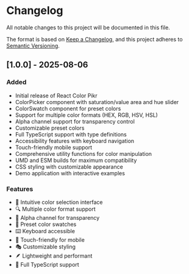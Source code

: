 # Changelog

All notable changes to this project will be documented in this file.

The format is based on [Keep a Changelog](https://keepachangelog.com/en/1.0.0/),
and this project adheres to [Semantic Versioning](https://semver.org/spec/v2.0.0.html).

## [1.0.0] - 2025-08-06

### Added

- Initial release of React Color Pikr
- ColorPicker component with saturation/value area and hue slider
- ColorSwatch component for preset colors
- Support for multiple color formats (HEX, RGB, HSV, HSL)
- Alpha channel support for transparency control
- Customizable preset colors
- Full TypeScript support with type definitions
- Accessibility features with keyboard navigation
- Touch-friendly mobile support
- Comprehensive utility functions for color manipulation
- UMD and ESM builds for maximum compatibility
- CSS styling with customizable appearance
- Demo application with interactive examples

### Features

- 🎨 Intuitive color selection interface
- 🔍 Multiple color format support
- 🌈 Alpha channel for transparency
- 🎯 Preset color swatches
- ⌨️ Keyboard accessible
- 📱 Touch-friendly for mobile
- 🎭 Customizable styling
- 🪶 Lightweight and performant
- 🔧 Full TypeScript support
